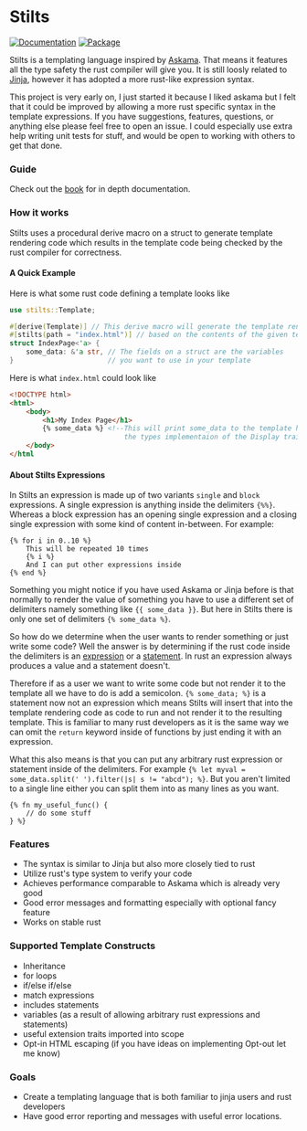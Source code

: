 # Stilts

[![Documentation](https://docs.rs/stilts/badge.svg)](https://docs.rs/stilts)
[![Package](https://img.shields.io/crates/v/stilts.svg)](https://crates.io/crates/stilts)

Stilts is a templating language inspired by [Askama](https://github.com/djc/askama).
That means it features all the type safety the rust compiler will give you.
It is still loosly related to [Jinja](https://jinja.palletsprojects.com), however it
has adopted a more rust-like expression syntax.

This project is very early on, I just started it because I liked askama but I felt that
it could be improved by allowing a more rust specific syntax in the template expressions.
If you have suggestions, features, questions, or anything else please feel free to open
an issue. I could especially use extra help writing unit tests for stuff, and would be
open to working with others to get that done.

### Guide
Check out the [book](https://atrociously.github.io/stilts) for in depth documentation.

### How it works
Stilts uses a procedural derive macro on a struct to generate template rendering code
which results in the template code being checked by the rust compiler for correctness.

#### A Quick Example
Here is what some rust code defining a template looks like

```rust
use stilts::Template;

#[derive(Template)] // This derive macro will generate the template rendering code
#[stilts(path = "index.html")] // based on the contents of the given template path
struct IndexPage<'a> {
    some_data: &'a str, // The fields on a struct are the variables 
}                       // you want to use in your template
```

Here is what `index.html` could look like
```html
<!DOCTYPE html>
<html>
    <body>
        <h1>My Index Page</h1>
        {% some_data %} <!--This will print some_data to the template here using 
                            the types implementaion of the Display trait-->
    </body>
</html
```

#### About Stilts Expressions

In Stilts an expression is made up of two variants
`single` and `block` expressions. A single expression is
anything inside the delimiters `{%%}`. Whereas a block
expression has an opening single expression and a closing
single expression with some kind of content in-between. For example:

```
{% for i in 0..10 %}
    This will be repeated 10 times
    {% i %}
    And I can put other expressions inside
{% end %}
```

Something you might notice if you have used Askama or Jinja before
is that normally to render the value of something you have to use
a different set of delimiters namely something like `{{ some_data }}`.
But here in Stilts there is only one set of delimiters `{% some_data %}`.

So how do we determine when the user wants to render something or just
write some code? Well the answer is by determining if the rust code inside
the delimiters is an [expression](https://doc.rust-lang.org/reference/expressions.html)
or a [statement](https://doc.rust-lang.org/reference/statements.html). In rust an expression always
produces a value and a statement doesn't.

Therefore if as a user we want to write some code but not render it to the template
all we have to do is add a semicolon. `{% some_data; %}` is a statement now not an
expression which means Stilts will insert that into the template rendering code as code
to run and not render it to the resulting template. This is familiar to many rust developers
as it is the same way we can omit the `return` keyword inside of functions by just ending it
with an expression.

What this also means is that you can put any arbitrary rust expression or statement inside of the
delimiters. For example `{% let myval = some_data.split(' ').filter(|s| s != "abcd"); %}`.
But you aren't limited to a single line either you can split them into as many lines as you want.
```
{% fn my_useful_func() {
    // do some stuff
} %}
```

### Features
- The syntax is similar to Jinja but also more closely tied to rust
- Utilize rust's type system to verify your code
- Achieves performance comparable to Askama which is already very good
- Good error messages and formatting especially with optional fancy feature
- Works on stable rust

### Supported Template Constructs
- Inheritance
- for loops
- if/else if/else
- match expressions
- includes statements
- variables (as a result of allowing arbitrary rust expressions and statements)
- useful extension traits imported into scope
- Opt-in HTML escaping (if you have ideas on implementing Opt-out let me know)

### Goals
- Create a templating language that is both familiar to jinja users and rust developers
- Have good error reporting and messages with useful error locations.
